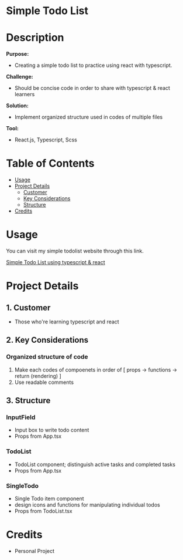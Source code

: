 # Simple Todo List

# Description

**Purpose:**

- Creating a simple todo list to practice using react with typescript.

**Challenge:**

- Should be concise code in order to share with typescript & react learners

**Solution:**

- Implement organized structure used in codes of multiple files

**Tool:**

- React.js, Typescript, Scss

# ****Table of Contents****

- [Usage](#usage)
- [Project Details](#project-details)
    - [Customer](#1-customer)
    - [Key Considerations](#2-key-considerations)
    - [Structure](#3-structure)
- [Credits](#credits)

# ****Usage****

You can visit my simple todolist website through this link.

[Simple Todo List using typescript & react](https://simple-react-typescript-todo.netlify.app/)

# Project Details

## 1. Customer

- Those who're learning typescript and react

## 2. Key Considerations

### Organized structure of code

1. Make each codes of compoenets in order of [ props -> functions -> return (rendering) ]
2. Use readable comments

## 3. Structure

### InputField

- Input box to write todo content
- Props from App.tsx

### TodoList

- TodoList component; distinguish active tasks and completed tasks
- Props from App.tsx

### SingleTodo

- Single Todo item component
- design icons and functions for manipulating individual todos
- Props from TodoList.tsx

# ****Credits****

- Personal Project
